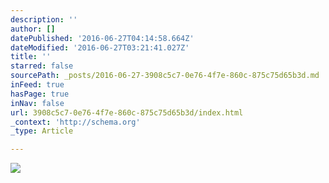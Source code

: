 ```yaml
---
description: ''
author: []
datePublished: '2016-06-27T04:14:58.664Z'
dateModified: '2016-06-27T03:21:41.027Z'
title: ''
starred: false
sourcePath: _posts/2016-06-27-3908c5c7-0e76-4f7e-860c-875c75d65b3d.md
inFeed: true
hasPage: true
inNav: false
url: 3908c5c7-0e76-4f7e-860c-875c75d65b3d/index.html
_context: 'http://schema.org'
_type: Article

---
```

![](https://the-grid-user-content.s3-us-west-2.amazonaws.com/9e833f74-4b3a-4253-9d99-71da5b5e8034.jpg)